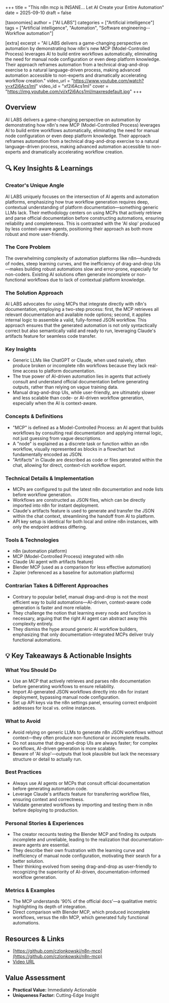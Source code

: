 +++
title = "This n8n mcp is INSANE... Let AI Create your Entire Automation"
date = 2025-09-10
draft = false

[taxonomies]
author = ["AI LABS"]
categories = ["Artificial intelligence"]
tags = ["Artificial intelligence", "Automation", "Software engineering--Workflow automation"]

[extra]
excerpt = "AI LABS delivers a game-changing perspective on automation by demonstrating how n8n's new MCP (Model-Controlled Process) leverages AI to build entire workflows automatically, eliminating the need for manual node configuration or even deep platform knowledge. Their approach reframes automation from a technical drag-and-drop exercise to a natural language-driven process, making advanced automation accessible to non-experts and dramatically accelerating workflow creation."
video_url = "https://www.youtube.com/watch?v=xf2i6Acs1mI"
video_id = "xf2i6Acs1mI"
cover = "https://img.youtube.com/vi/xf2i6Acs1mI/maxresdefault.jpg"
+++

## Overview

AI LABS delivers a game-changing perspective on automation by demonstrating how n8n's new MCP (Model-Controlled Process) leverages AI to build entire workflows automatically, eliminating the need for manual node configuration or even deep platform knowledge. Their approach reframes automation from a technical drag-and-drop exercise to a natural language-driven process, making advanced automation accessible to non-experts and dramatically accelerating workflow creation.

## 🔍 Key Insights & Learnings

### Creator's Unique Angle
AI LABS uniquely focuses on the intersection of AI agents and automation platforms, emphasizing how true workflow generation requires deep, contextual understanding of platform documentation—something generic LLMs lack. Their methodology centers on using MCPs that actively retrieve and parse official documentation before constructing automations, ensuring reliability and completeness. This is contrasted with the 'AI slop' produced by less context-aware agents, positioning their approach as both more robust and more user-friendly.

### The Core Problem
The overwhelming complexity of automation platforms like n8n—hundreds of nodes, steep learning curves, and the inefficiency of drag-and-drop UIs—makes building robust automations slow and error-prone, especially for non-coders. Existing AI solutions often generate incomplete or non-functional workflows due to lack of contextual platform knowledge.

### The Solution Approach
AI LABS advocates for using MCPs that integrate directly with n8n's documentation, employing a two-step process: first, the MCP retrieves all relevant documentation and available node options; second, it applies internal logic to assemble a valid, fully-formed JSON workflow. This approach ensures that the generated automation is not only syntactically correct but also semantically valid and ready to run, leveraging Claude's artifacts feature for seamless code transfer.

### Key Insights
- Generic LLMs like ChatGPT or Claude, when used naively, often produce broken or incomplete n8n workflows because they lack real-time access to platform documentation.
- The true power of AI-driven automation lies in agents that actively consult and understand official documentation before generating outputs, rather than relying on vague training data.
- Manual drag-and-drop UIs, while user-friendly, are ultimately slower and less scalable than code- or AI-driven workflow generation, especially when the AI is context-aware.

### Concepts & Definitions
- "MCP" is defined as a Model-Controlled Process: an AI agent that builds workflows by consulting real documentation and applying internal logic, not just guessing from vague descriptions.
- A "node" is explained as a discrete task or function within an n8n workflow, visually represented as blocks in a flowchart but fundamentally encoded as JSON.
- "Artifacts" in Claude are described as code or files generated within the chat, allowing for direct, context-rich workflow export.

### Technical Details & Implementation
- MCPs are configured to pull the latest n8n documentation and node lists before workflow generation.
- Workflows are constructed as JSON files, which can be directly imported into n8n for instant deployment.
- Claude's artifacts feature is used to generate and transfer the JSON within the chat context, streamlining the handoff from AI to platform.
- API key setup is identical for both local and online n8n instances, with only the endpoint address differing.

### Tools & Technologies
- n8n (automation platform)
- MCP (Model-Controlled Process) integrated with n8n
- Claude (AI agent with artifacts feature)
- Blender MCP (used as a comparison for less effective automation)
- Zapier (referenced as a baseline for automation platforms)

### Contrarian Takes & Different Approaches
- Contrary to popular belief, manual drag-and-drop is not the most efficient way to build automations—AI-driven, context-aware code generation is faster and more reliable.
- They challenge the notion that learning every node and function is necessary, arguing that the right AI agent can abstract away this complexity entirely.
- They dismiss the hype around generic AI workflow builders, emphasizing that only documentation-integrated MCPs deliver truly functional automations.

## 💡 Key Takeaways & Actionable Insights

### What You Should Do
- Use an MCP that actively retrieves and parses n8n documentation before generating workflows to ensure reliability.
- Import AI-generated JSON workflows directly into n8n for instant deployment, bypassing manual node configuration.
- Set up API keys via the n8n settings panel, ensuring correct endpoint addresses for local vs. online instances.

### What to Avoid
- Avoid relying on generic LLMs to generate n8n JSON workflows without context—they often produce non-functional or incomplete results.
- Do not assume that drag-and-drop UIs are always faster; for complex workflows, AI-driven generation is more scalable.
- Beware of 'AI slop'—outputs that look plausible but lack the necessary structure or detail to actually run.

### Best Practices
- Always use AI agents or MCPs that consult official documentation before generating automation code.
- Leverage Claude's artifacts feature for transferring workflow files, ensuring context and correctness.
- Validate generated workflows by importing and testing them in n8n before deploying to production.

### Personal Stories & Experiences
- The creator recounts testing the Blender MCP and finding its outputs incomplete and unreliable, leading to the realization that documentation-aware agents are essential.
- They describe their own frustration with the learning curve and inefficiency of manual node configuration, motivating their search for a better solution.
- Their thinking evolved from seeing drag-and-drop as user-friendly to recognizing the superiority of AI-driven, documentation-informed workflow generation.

### Metrics & Examples
- The MCP understands '90% of the official docs'—a qualitative metric highlighting its depth of integration.
- Direct comparison with Blender MCP, which produced incomplete workflows, versus the n8n MCP, which generated fully functional automations.

## Resources & Links

- [https://github.com/czlonkowski/n8n-mcp](https://github.com/czlonkowski/n8n-mcp)
- [Video URL](https://www.youtube.com/watch?v=xf2i6Acs1mI)

## Value Assessment
- **Practical Value:** Immediately Actionable
- **Uniqueness Factor:** Cutting-Edge Insight

